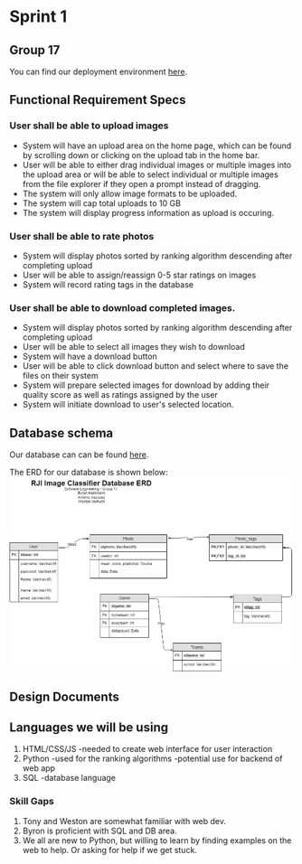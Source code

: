 # Sprint 1

## Group 17

You can find our deployment environment [here](http://ec2-54-165-106-189.compute-1.amazonaws.com/).

## Functional Requirement Specs

### User shall be able to upload images
- System will have an upload area on the home page, which can be found by scrolling down or 
clicking on the upload tab in the home bar.
- User will be able to either drag individual images or multiple images into the upload area or
will be able to select individual or multiple images from the file explorer if they open a prompt instead of dragging. 
- The system will only allow image formats to be uploaded.
- The system will cap total uploads to 10 GB
- The system will display progress information as upload is occuring. 

### User shall be able to rate photos 
- System will display photos sorted by ranking algorithm descending after completing upload
- User will be able to assign/reassign 0-5 star ratings on images
- System will record rating tags in the database


### User shall be able to download completed images. 
- System will display photos sorted by ranking algorithm descending after completing upload
- User will be able to select all images they wish to download
- System will have a download button
- User will be able to click download button and select where to save the files on their system
- System will prepare selected images for download by adding their quality score as well as ratings assigned by the user
- System will initiate download to user's selected location. 

## Database schema

Our database can can be found [here](../Sprint1/PhotoDatabaseRJI.sql).

The ERD for our database is shown below:
![ERD Image](../Sprint1/Sprint1ERD.jpg)

## Design Documents

## Languages we will be using

1. HTML/CSS/JS
    -needed to create web interface for user interaction
2. Python
    -used for the ranking algorithms
    -potential use for backend of web app
3. SQL
    -database language

### Skill Gaps

1. Tony and Weston are somewhat familiar with web dev.
2. Byron is proficient with SQL and DB area.
3. We all are new to Python, but willing to learn by finding examples on the web to help. Or asking for help if we get stuck.
